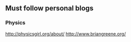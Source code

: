 ## Must follow personal blogs

### Physics

http://physicsgirl.org/about/
http://www.briangreene.org/


